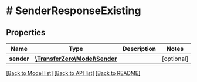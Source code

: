 # # SenderResponseExisting

## Properties

Name | Type | Description | Notes
------------ | ------------- | ------------- | -------------
**sender** | [**\TransferZero\Model\Sender**](Sender.md) |  | [optional] 

[[Back to Model list]](../../README.md#documentation-for-models) [[Back to API list]](../../README.md#documentation-for-api-endpoints) [[Back to README]](../../README.md)


